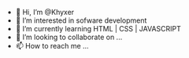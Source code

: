 - 👋 Hi, I’m @Khyxer
- 👀 I’m interested in sofware development
- 🌱 I’m currently learning HTML | CSS | JAVASCRIPT
- 💞️ I’m looking to collaborate on ...
- 📫 How to reach me ...

<!---
Khyxer/Khyxer is a ✨ special ✨ repository because its `README.md` (this file) appears on your GitHub profile.
You can click the Preview link to take a look at your changes.
--->
